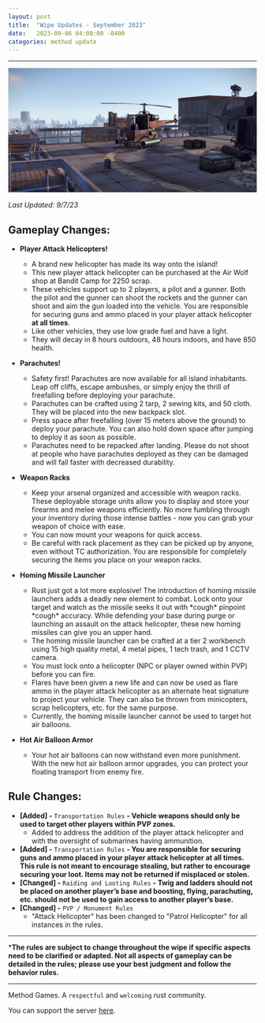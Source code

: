 ```yaml
---
layout: post
title:  "Wipe Updates - September 2023"
date:   2023-09-06 04:00:00 -0400
categories: method update
---
```


<hr color="#22ffcd">

<p align="center">
  <img src="/assets/media_posts/2023-09-07-september-wipe-updates/attack_helicopter.png"/>
</p>

*Last Updated: 9/7/23*

## **Gameplay Changes:**

- **Player Attack Helicopters!**
    - A brand new helicopter has made its way onto the island!
    - This new player attack helicopter can be purchased at the Air Wolf shop at Bandit Camp for 2250 scrap.
    - These vehicles support up to 2 players, a pilot and a gunner. Both the pilot and the gunner can shoot the rockets and the gunner can shoot and aim the gun loaded into the vehicle. You are responsible for securing guns and ammo placed in your player attack helicopter **at all times**.
    - Like other vehicles, they use low grade fuel and have a light.
    - They will decay in 8 hours outdoors, 48 hours indoors, and have 850 health.

- **Parachutes!**
    - Safety first! Parachutes are now available for all island inhabitants. Leap off cliffs, escape ambushes, or simply enjoy the thrill of freefalling before deploying your parachute.
    - Parachutes can be crafted using 2 tarp, 2 sewing kits, and 50 cloth. They will be placed into the new backpack slot.
    - Press space after freefalling (over 15 meters above the ground) to deploy your parachute. You can also hold down space after jumping to deploy it as soon as possible.
    - Parachutes need to be repacked after landing. Please do not shoot at people who have parachutes deployed as they can be damaged and will fall faster with decreased durability.

- **Weapon Racks**
    - Keep your arsenal organized and accessible with weapon racks. These deployable storage units allow you to display and store your firearms and melee weapons efficiently. No more fumbling through your inventory during those intense battles - now you can grab your weapon of choice with ease.
    - You can now mount your weapons for quick access.
    - Be careful with rack placement as they can be picked up by anyone, even without TC authorization. You are responsible for completely securing the items you place on your weapon racks. 

- **Homing Missile Launcher**
    - Rust just got a lot more explosive! The introduction of homing missile launchers adds a deadly new element to combat. Lock onto your target and watch as the missile seeks it out with \*cough\* pinpoint \*cough\* accuracy. While defending your base during purge or launching an assault on the attack helicopter, these new homing missiles can give you an upper hand.
    - The homing missile launcher can be crafted at a tier 2 workbench using 15 high quality metal, 4 metal pipes, 1 tech trash, and 1 CCTV camera.
    - You must lock onto a helicopter (NPC or player owned within PVP) before you can fire.
    - Flares have been given a new life and can now be used as flare ammo in the player attack helicopter as an alternate heat signature to project your vehicle. They can also be thrown from minicopters, scrap helicopters, etc. for the same purpose.
    - Currently, the homing missile launcher cannot be used to target hot air balloons.

- **Hot Air Balloon Armor**
    - Your hot air balloons can now withstand even more punishment. With the new hot air balloon armor upgrades, you can protect your floating transport from enemy fire.

## **Rule Changes:**

- **[Added] -** ``Transportation Rules`` **- Vehicle weapons should only be used to target other players within PVP zones.**
    - Added to address the addition of the player attack helicopter and with the oversight of submarines having ammunition.
- **[Added] -** ``Transportation Rules`` **- You are responsible for securing guns and ammo placed in your player attack helicopter **at all times**. This rule is not meant to encourage stealing, but rather to encourage securing your loot. Items may not be returned if misplaced or stolen.**
- **[Changed] -** ``Raiding and Looting Rules`` **- Twig and ladders should not be placed on another player’s base and boosting, flying, parachuting, etc. should not be used to gain access to another player’s base.**
- **[Changed] -** ``PVP / Monument Rules``
    - "Attack Helicopter" has been changed to "Patrol Helicopter" for all instances in the rules.

<hr color="#22ffcd">

***The rules are subject to change throughout the wipe if specific aspects need to be clarified or adapted. Not all aspects of gameplay can be detailed in the rules; please use your best judgment and follow the behavior rules.**

<hr color="#22ffcd">

Method Games. A `respectful` and `welcoming` rust community.

You can support the server [here](https://paypal.me/bluejayonmeth).
